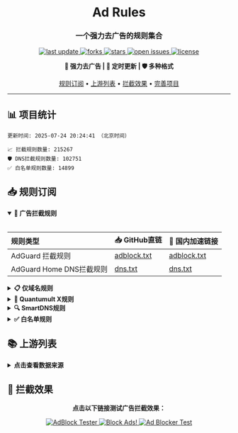<div align="center">
<h1 align="center">Ad Rules</h1>
<h3 align="center">一个强力去广告的规则集合</h3>

<p align="center">
  <a href="https://github.com/trinitUnsalted/Ad_Rules">
    <img src="https://img.shields.io/github/last-commit/trinitUnsalted/Ad_Rules?style=flat-square&color=blue" alt="last update" />
  </a>
  <a href="https://github.com/trinitUnsalted/Ad_Rules">
    <img src="https://img.shields.io/github/forks/trinitUnsalted/Ad_Rules?style=flat-square&color=brightgreen" alt="forks" />
  </a>
  <a href="https://github.com/trinitUnsalted/Ad_Rules">
    <img src="https://img.shields.io/github/stars/trinitUnsalted/Ad_Rules?style=flat-square&color=yellow" alt="stars" />
  </a>
  <a href="https://github.com/trinitUnsalted/Ad_Rules/issues/">
    <img src="https://img.shields.io/github/issues/trinitUnsalted/Ad_Rules?style=flat-square&color=red" alt="open issues" />
  </a>
  <a href="https://github.com/trinitUnsalted/Ad_Rules">
    <img src="https://img.shields.io/github/license/trinitUnsalted/Ad_Rules?style=flat-square&color=9cf" alt="license" />
  </a>
</p>

<p align="center">
  <b>🚫 强力去广告 | 🔄 定时更新 | 🛡️ 多种格式</b>
</p>

<p align="center">
  <a href="#-规则订阅">规则订阅</a> •
  <a href="#-上游列表">上游列表</a> •
  <a href="#-拦截效果">拦截效果</a> •
  <a href="#-完善项目">完善项目</a>
</p>

---

</div>

## 📊 项目统计

```
更新时间: 2025-07-24 20:24:41 （北京时间） 

📈 拦截规则数量: 215267 
🛡️ DNS拦截规则数量: 102751 
✅ 白名单规则数量: 14899 
```

## 📥 规则订阅

<details open>
<summary><b>🚫 广告拦截规则</b></summary>
<br>

| 规则类型 | 📥 GitHub直链 | 🚀 国内加速链接 |
| :---- | :---- | :---- |
| AdGuard 拦截规则 | [adblock.txt](https://raw.githubusercontent.com/trinitUnsalted/Ad_Rules/refs/heads/master/data/rules/adblock.txt) | [adblock.txt](https://gh.061003.xyz/https://raw.githubusercontent.com/trinitUnsalted/Ad_Rules/refs/heads/master/data/rules/adblock.txt) |
| AdGuard Home DNS拦截规则 | [dns.txt](https://raw.githubusercontent.com/trinitUnsalted/Ad_Rules/refs/heads/master/data/rules/dns.txt) | [dns.txt](https://gh.061003.xyz/https://raw.githubusercontent.com/trinitUnsalted/Ad_Rules/refs/heads/master/data/rules/dns.txt) |

</details>

<details>
<summary><b>📋 仅域名规则</b></summary>
<br>

| 规则类型 | 📥 GitHub直链 | 🚀 国内加速链接 |
| :---- | :---- | :---- |
| 黑名单域名列表 | [ad-domain.txt](https://raw.githubusercontent.com/trinitUnsalted/Ad_Rules/refs/heads/master/data/rules/ad-domain.txt) | [ad-domain.txt](https://gh.061003.xyz/https://raw.githubusercontent.com/trinitUnsalted/Ad_Rules/refs/heads/master/data/rules/ad-domain.txt) |

</details>

<details>
<summary><b>📱 Quantumult X规则</b></summary>
<br>

| 规则类型 | 📥 GitHub直链 | 🚀 国内加速链接 |
| :---- | :---- | :---- |
| Quantumult X规则 | [qx.list](https://raw.githubusercontent.com/trinitUnsalted/Ad_Rules/refs/heads/master/data/rules/qx.list) | [qx.list](https://gh.061003.xyz/https://raw.githubusercontent.com/trinitUnsalted/Ad_Rules/refs/heads/master/data/rules/qx.list) |

</details>

<details>
<summary><b>🔍 SmartDNS规则</b></summary>
<br>

| 规则类型 | 📥 GitHub直链 | 🚀 国内加速链接 |
| :---- | :---- | :---- |
| SmartDNS拦截规则 | [smartdns.conf](https://raw.githubusercontent.com/trinitUnsalted/Ad_Rules/refs/heads/master/data/rules/smartdns.conf) | [smartdns.conf](https://gh.061003.xyz/https://raw.githubusercontent.com/trinitUnsalted/Ad_Rules/refs/heads/master/data/rules/smartdns.conf) |
| SmartDNS白名单 | [smartdns-whitelist.conf](https://raw.githubusercontent.com/trinitUnsalted/Ad_Rules/refs/heads/master/data/rules/smartdns-whitelist.conf) | [smartdns-whitelist.conf](https://gh.061003.xyz/https://raw.githubusercontent.com/trinitUnsalted/Ad_Rules/refs/heads/master/data/rules/smartdns-whitelist.conf) |

</details>

<details>
<summary><b>✅ 白名单规则</b></summary>
<br>

| 规则类型 | 📥 GitHub直链 | 🚀 国内加速链接 |
| :---- | :---- | :---- |
| 白名单规则 | [allow.txt](https://raw.githubusercontent.com/trinitUnsalted/Ad_Rules/refs/heads/master/data/rules/allow.txt) | [allow.txt](https://gh.061003.xyz/https://raw.githubusercontent.com/trinitUnsalted/Ad_Rules/refs/heads/master/data/rules/allow.txt) |
</details>

## 📚 上游列表

<details>
<summary><b>点击查看数据来源</b></summary>
<br>

- [AdGuard规则](https://github.com/AdguardTeam/AdguardFilters)
- [Tv规则](https://perflyst.github.io/PiHoleBlocklist/SmartTV-AGH.txt)
- [EasyPrivacy规则](https://easylist.to/)
- [乘风视频过滤规则](https://raw.githubusercontent.com/xinggsf/Adblock-Plus-Rule/master/mv.txt)
- [去APP下载提示规则](https://raw.githubusercontent.com/Noyllopa/NoAppDownload/master/NoAppDownload.txt)
- [oisd规则](https://small.oisd.nl/)
- [AWAvenue 秋风广告规则](https://raw.githubusercontent.com/TG-Twilight/AWAvenue-Ads-Rule/main/AWAvenue-Ads-Rule.txt)
- [CJX's Annoyance List](https://raw.githubusercontent.com/cjx82630/cjxlist/master/cjx-annoyance.txt)
- [补充规则](https://github.com/trinitUnsalted/Ad_Rules)

</details>

## 🚫 拦截效果

<div align="center">
  <p><b>点击以下链接测试广告拦截效果：</b></p>
  
  <a href="https://adblock-tester.com">
    <img src="https://img.shields.io/badge/AdBlock%20Tester-测试链接-blue?style=for-the-badge" alt="AdBlock Tester"/>
  </a>
  
  <a href="https://blockads.fivefilters.org/">
    <img src="https://img.shields.io/badge/Block%20Ads!-测试链接-green?style=for-the-badge" alt="Block Ads!"/>
  </a>
  
  <a href="https://adblock.turtlecute.org/">
    <img src="https://img.shields.io/badge/Ad%20Blocker%20Test-测试链接-orange?style=for-the-badge" alt="Ad Blocker Test"/>
  </a>
</div>
